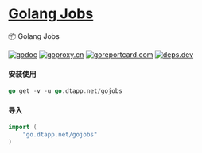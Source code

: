 <h1>
<a href="https://www.dtapp.net/">Golang Jobs</a>
</h1>

📦 Golang Jobs

[comment]: <> (go)
[![godoc](https://pkg.go.dev/badge/go.dtapp.net/gojobs?status.svg)](https://pkg.go.dev/go.dtapp.net/gojobs)
[![goproxy.cn](https://goproxy.cn/stats/go.dtapp.net/gojobs/badges/download-count.svg)](https://goproxy.cn/stats/go.dtapp.net/gojobs)
[![goreportcard.com](https://goreportcard.com/badge/go.dtapp.net/gojobs	)](https://goreportcard.com/report/go.dtapp.net/gojobs)
[![deps.dev](https://img.shields.io/badge/deps-go-red.svg)](https://deps.dev/go/go.dtapp.net/gojobs)

#### 安装使用

```go
go get -v -u go.dtapp.net/gojobs
```

#### 导入

```go
import (
    "go.dtapp.net/gojobs"
)
```